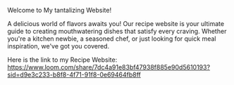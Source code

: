 Welcome to My tantalizing Website!

A delicious world of flavors awaits you! Our recipe website is your ultimate guide to creating mouthwatering dishes that satisfy every craving. Whether you're a kitchen newbie, a seasoned chef, or just looking for quick meal inspiration, we've got you covered.

Here is the link to my Recipe Website:  https://www.loom.com/share/7dc4a91e83bf47938f885e90d5610193?sid=d9e3c233-b8f8-4f71-91f8-0e69464fb8ff
